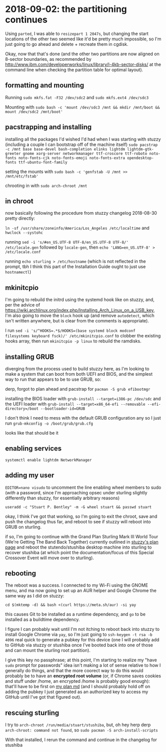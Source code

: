 # 2018-09-02: the partitioning continues

Using `parted`, I was able to `resizepart 1 2047s`, but changing the start locations of the other two seemed like it'd be pretty much impossible, so I'm just going to go ahead and delete + recreate them in cgdisk.

Okay, now that that's done (and the other two partitions are now aligned on 8-sector boundaries, as recommended by http://www.ibm.com/developerworks/linux/library/l-4kb-sector-disks/ at the command line when checking the partition table for optimal layout).

## formatting and mounting

Running `sudo mkfs.fat -F32 /dev/sdc2` and `sudo mkfs.ext4 /dev/sdc3`

Mounting with `sudo bash -c 'mount /dev/sdc3 /mnt && mkdir /mnt/boot && mount /dev/sdc2 /mnt/boot'`

## pacstrapping and installing

installing all the packages I'd wished I'd had when I was starting with stuzzy (including a couple I can bootstrap off of the machine itself) `sudo pacstrap -c /mnt base base-devel bash-completion elinks lightdm lightdm-gtk-greeter gnome xorg-server networkmanager ttf-croscore ttf-roboto noto-fonts noto-fonts-cjk noto-fonts-emoji noto-fonts-extra opendesktop-fonts ttf-ubuntu-font-family`

setting the mounts with `sudo bash -c 'genfstab -U /mnt >> /mnt/etc/fstab'`

chrooting in with `sudo arch-chroot /mnt`

## in chroot

now basically following the procedure from stuzzy changelog 2018-08-30 pretty directly:

`ln -sf /usr/share/zoneinfo/America/Los_Angeles /etc/localtime` and `hwclock --systohc`

running `sed -i 's/#en_US.UTF-8 UTF-8/en_US.UTF-8 UTF-8/' /etc/locale.gen` followed by `locale-gen`, then `echo 'LANG=en_US.UTF-8' > /etc/locale.conf`

running `echo sturling > /etc/hostname` (which is not reflected in the prompt, tbh I think this part of the Installation Guide ought to just use `hostnamectl`)

## mkinitcpio

I'm going to rebuild the initrd using the systemd hook like on stuzzy, and, per the advice of https://wiki.archlinux.org/index.php/Installing_Arch_Linux_on_a_USB_key, I'm also going to move the `block` hook up (and remove `autodetect`, which isn't written anywhere, but is clear from the comments is appropriate).

I run `sed -i 's/^HOOKS=.*$/HOOKS=(base systemd block modconf filesystems keyboard fsck)/' /etc/mkinitcpio.conf` to clobber the existing hooks array, then run `mkinitcpio -p linux` to rebuild the ramdisks.

## installing GRUB

diverging from the process used to build stuzzy here, as I'm looking to make a system that can boot from both UEFI and BIOS, and the simplest way to run that appears to be to use GRUB, so:

derp, forgot to plan ahead and pacstrap for `pacman -S grub efibootmgr`

installing the BIOS loader with `grub-install --target=i386-pc /dev/sdc` and the UEFI loader with `grub-install --target=x86_64-efi --removable --efi-directory=/boot --bootloader-id=GRUB`

I don't think I need to mess with the default GRUB configuration any so I just run `grub-mkconfig -o /boot/grub/grub.cfg`

looks like that should be it

## enabling services

`systemctl enable lightdm NetworkManager`

## adding my user

`EDITOR=nano visudo` to uncomment the line enabling wheel members to sudo (*with* a password, since I'm approaching opsec under sturling slightly differently than stuzzy, for essentially arbitrary reasons)

`useradd -c "Stuart P. Bentley" -m -G wheel stuart && passwd stuart`

okay, I think I've got that working, so I'm going to exit the chroot, save and push the changelog thus far, and reboot to see if stuzzy will reboot into GRUB on sturling.

if so, I'm going to continue with the Grand Plan Sturling Mark III World Tour (We're Getting The Band Back Together) currently outlined in [stuzzy's plan page](d673f808-e389-4be7-9f06-31c327902531.md) and reboot the stutendo/stushiba desktop machine into sturling to recover stushiba (at which point the documentation/focus of this Special Crossover Event will move over to sturling).

## rebooting

The reboot was a success. I connected to my Wi-Fi using the GNOME menu, and ma now going to set up an AUR helper and Google Chrome the same way as I did on stuzzy:

`cd $(mktemp -d) && bash <(curl https://meta.sh/aur) -si yay`

this causes Git to be installed as a runtime dependency, and `go` to be installed as a buildtime dependency.

I figure I can probably wait until I'm not itching to reboot back into stuzzy to install Google Chrome via `yay`, so I'm just going to `ssh-keygen -t rsa -b 4096` real quick to generate a pubkey for this device (one I will probably add to GitHub via stuzzy or stushiba once I've booted back into one of those and can mount the sturling root partition).

I give this key no passphrase; at this point, I'm starting to realize my "have `sudo` prompt for passwords" idea isn't making a lot of sense relative to how I generally do things, and that the more coorect way to do this would probably be to have an **encrypted root volume** (or, if Chrome saves cookies and stuff under /home, an encrypted /home is probably good enough): that'll have to be first on [my plan md](9cf1b883-d3b4-46f4-938f-4d01816def62.md) (and I should probably hold off on adding the pubkey I just generated as an authorized key to access my GitHub until I've got that figured out).

## rescuing sturling

I try to `arch-chroot /run/media/stuart/stushiba`, but, oh hey herp derp `arch-chroot: command not found`, so `sudo pacman -S arch-install-scripts`

With that installed, I rerun the command and continue in the changelog for stushiba
